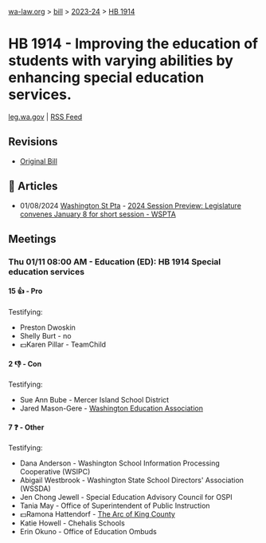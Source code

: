 [wa-law.org](/) > [bill](/bill/) > [2023-24](/bill/2023-24/) > [HB 1914](/bill/2023-24/hb/1914/)

# HB 1914 - Improving the education of students with varying abilities by enhancing special education services.
[leg.wa.gov](https://app.leg.wa.gov/billsummary?BillNumber=1914&Year=2023&Initiative=false) | [RSS Feed](./rss.xml)

## Revisions
* [Original Bill](1/)

## 📰 Articles
* 01/08/2024 [Washington St Pta](/org/washington_st_pta/) - [2024 Session Preview: Legislature convenes January 8 for short session - WSPTA](https://www.wastatepta.org/2024-session-preview/#:~:text=HB%201914)

## Meetings
### Thu 01/11 08:00 AM - Education (ED): HB 1914 Special education services
#### 15 👍 - Pro
Testifying:
* Preston Dwoskin
* Shelly Burt - no
* 💵Karen Pillar - TeamChild

#### 2 👎 - Con
Testifying:
* Sue Ann Bube - Mercer Island School District
* Jared Mason-Gere - [Washington Education Association](/org/washington_education_association/)

#### 7 ❓ - Other
Testifying:
* Dana Anderson - Washington School Information Processing Cooperative (WSIPC)
* Abigail Westbrook - Washington State School Directors' Association (WSSDA)
* Jen Chong Jewell - Special Education Advisory Council for OSPI
* Tania May - Office of Superintendent of Public Instruction
* 💵Ramona Hattendorf - [The Arc of King County](/org/the_arc_of_king_county/)
* Katie Howell - Chehalis Schools
* Erin Okuno - Office of Education Ombuds
